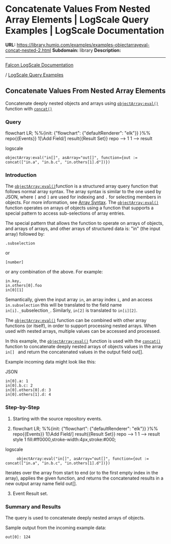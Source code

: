 # Concatenate Values From Nested Array Elements | LogScale Query Examples | LogScale Documentation

**URL:** https://library.humio.com/examples/examples-objectarrayeval-concat-nested-2.html
**Subdomain:** library
**Description:** 

---

[Falcon LogScale Documentation](https://library.humio.com)

/ [LogScale Query Examples](examples.html)

## Concatenate Values From Nested Array Elements

Concatenate deeply nested objects and arrays using [`objectArray:eval()`](https://library.humio.com/data-analysis/functions-objectarray-eval.html) function with [`concat()`](https://library.humio.com/data-analysis/functions-concat.html)

### Query

flowchart LR; %%{init: {"flowchart": {"defaultRenderer": "elk"}} }%% repo{{Events}} 1[\Add Field/] result{{Result Set}} repo --> 1 1 --> result

logscale
    
    
    objectArray:eval("in[]", asArray="out[]", function={out := concat(["in.a", "in.b.c", "in.others[1].d"])})

### Introduction

The [`objectArray:eval()`](https://library.humio.com/data-analysis/functions-objectarray-eval.html)function is a structured array query function that follows normal array syntax. The array syntax is similar to the one used by JSON, where `[` and `]` are used for indexing and `.` for selecting members in objects. For more information, see [Array Syntax](https://library.humio.com/data-analysis/syntax-array.html). The [`objectArray:eval()`](https://library.humio.com/data-analysis/functions-objectarray-eval.html) function operates on arrays of objects using a function that supports a special pattern to access sub-selections of array entries. 

The special pattern that allows the function to operate on arrays of objects, and arrays of arrays, and other arrays of structured data is: "in" (the input array) followed by: 
    
    
    .subselection

or 
    
    
    [number]

or any combination of the above. For example: 
    
    
    in.key,
    in.others[0].foo
    in[0][1]

Semantically, given the input array `in`, an array index `i`, and an access `in.subselection` this will be translated to the field name `in[i]._`subselection`_`. Similarly, `in[2]` is translated to `in[i][2]`. 

The [`objectArray:eval()`](https://library.humio.com/data-analysis/functions-objectarray-eval.html) function can be combined with other array functions (or itself), in order to support processing nested arrays. When used with nested arrays, multiple values can be accessed and processed. 

In this example, the [`objectArray:eval()`](https://library.humio.com/data-analysis/functions-objectarray-eval.html) function is used with the [`concat()`](https://library.humio.com/data-analysis/functions-concat.html) function to concatenate deeply nested arrays of objects values in the array `in[] ` and return the concatenated values in the output field out[]. 

Example incoming data might look like this: 

JSON
    
    
    in[0].a: 1
    in[0].b.c: 2
    in[0].others[0].d: 3
    in[0].others[1].d: 4

### Step-by-Step

  1. Starting with the source repository events.

  2. flowchart LR; %%{init: {"flowchart": {"defaultRenderer": "elk"}} }%% repo{{Events}} 1[\Add Field/] result{{Result Set}} repo --> 1 1 --> result style 1 fill:#ff0000,stroke-width:4px,stroke:#000;

logscale
         
         objectArray:eval("in[]", asArray="out[]", function={out := concat(["in.a", "in.b.c", "in.others[1].d"])})

Iterates over the array from start to end (or to the first empty index in the array), applies the given function, and returns the concatenated results in a new output array name field out[]. 

  3. Event Result set.




### Summary and Results

The query is used to concatenate deeply nested arrays of objects. 

Sample output from the incoming example data: 
    
    
    out[0]: 124
